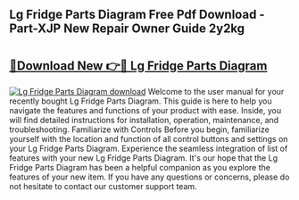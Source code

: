 ## Lg Fridge Parts Diagram Free Pdf Download - Part-XJP New Repair Owner Guide 2y2kg

# <h2><a href="http://dfokhh.blite.top/?on=Lg+Fridge+Parts+Diagram">🔗Download New 👉🔴 Lg Fridge Parts Diagram</a></h2>

[![Lg Fridge Parts Diagram download](https://i.imgur.com/lujVjoI.png)](http://dfokhh.blite.top/?on=Lg+Fridge+Parts+Diagram)
Welcome to the user manual for your recently bought Lg Fridge Parts Diagram. This guide is here to help you navigate the features and functions of your product with ease. Inside, you will find detailed instructions for installation, operation, maintenance, and troubleshooting. Familiarize with Controls Before you begin, familiarize yourself with the location and function of all control buttons and settings on your Lg Fridge Parts Diagram. Experience the seamless integration of list of features with your new Lg Fridge Parts Diagram. It's our hope that the Lg Fridge Parts Diagram has been a helpful companion as you explore the features of your new item. If you have any questions or concerns, please do not hesitate to contact our customer support team.
